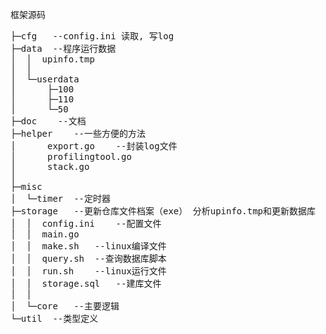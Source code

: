 框架源码
<pre>
├─cfg	--config.ini 读取, 写log
├─data	--程序运行数据
│  │  upinfo.tmp
│  │
│  └─userdata
│      ├─100
│      ├─110
│      └─50
├─doc	 --文档
├─helper	--一些方便的方法
│      export.go	--封装log文件
│      profilingtool.go
│      stack.go
│
├─misc
│  └─timer	--定时器
├─storage	--更新仓库文件档案（exe） 分析upinfo.tmp和更新数据库
│  │  config.ini	--配置文件
│  │  main.go	
│  │  make.sh	--linux编译文件
│  │  query.sh	--查询数据库脚本
│  │  run.sh	--linux运行文件
│  │  storage.sql	--建库文件
│  │ 
│  └─core	--主要逻辑
└─util	--类型定义
</pre>
